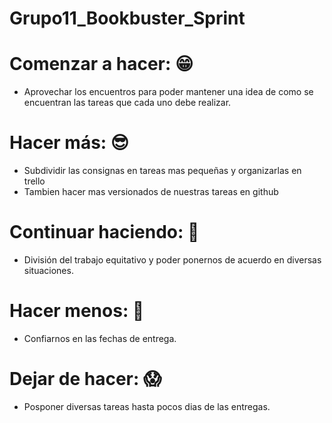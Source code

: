# Grupo11_Bookbuster_Sprint

# Comenzar a hacer:  😁
- Aprovechar los encuentros para poder mantener una idea de como se encuentran las tareas que cada uno debe realizar.

# Hacer más: 😎
- Subdividir las consignas en tareas mas pequeñas y organizarlas en trello
- Tambien hacer mas versionados de nuestras tareas en github

# Continuar haciendo: 🦾
- División del trabajo equitativo y poder ponernos de acuerdo en diversas situaciones.

# Hacer menos: 🤔
- Confiarnos en las fechas de entrega.

# Dejar de hacer: 😱
- Posponer diversas tareas hasta pocos dias de las entregas. 
